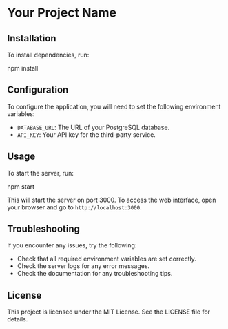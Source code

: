 

# Your Project Name

## Installation

To install dependencies, run: 

npm install


## Configuration

To configure the application, you will need to set the following environment variables:

- `DATABASE_URL`: The URL of your PostgreSQL database.
- `API_KEY`: Your API key for the third-party service.

## Usage

To start the server, run:

npm start


This will start the server on port 3000. To access the web interface, open your browser and go to `http://localhost:3000`.

## Troubleshooting

If you encounter any issues, try the following:

- Check that all required environment variables are set correctly.
- Check the server logs for any error messages.
- Check the documentation for any troubleshooting tips.

## License

This project is licensed under the MIT License. See the LICENSE file for details.
